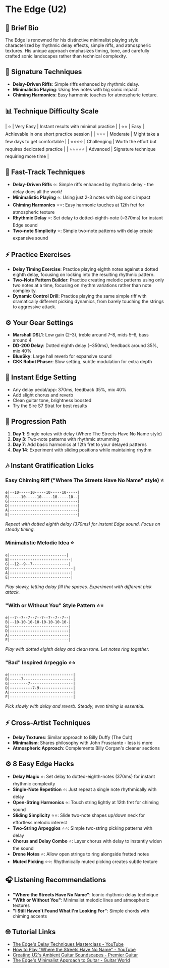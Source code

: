# The Edge (U2)

## 🎸 Brief Bio
The Edge is renowned for his distinctive minimalist playing style characterized by rhythmic delay effects, simple riffs, and atmospheric textures. His unique approach emphasizes timing, tone, and carefully crafted sonic landscapes rather than technical complexity.

## 🚀 Signature Techniques
- **Delay-Driven Riffs**: Simple riffs enhanced by rhythmic delay.
- **Minimalistic Playing**: Using few notes with big sonic impact.
- **Chiming Harmonics**: Easy harmonic touches for atmospheric texture.


## 📊 Technique Difficulty Scale
| ⭐ | Very Easy | Instant results with minimal practice |
| ⭐⭐ | Easy | Achievable in one short practice session |
| ⭐⭐⭐ | Moderate | Might take a few days to get comfortable |
| ⭐⭐⭐⭐ | Challenging | Worth the effort but requires dedicated practice |
| ⭐⭐⭐⭐⭐ | Advanced | Signature technique requiring more time |

## 🚀 Fast-Track Techniques
- **Delay-Driven Riffs** ⭐: Simple riffs enhanced by rhythmic delay - the delay does all the work!
- **Minimalistic Playing** ⭐: Using just 2-3 notes with big sonic impact
- **Chiming Harmonics** ⭐⭐: Easy harmonic touches at 12th fret for atmospheric texture
- **Rhythmic Delay** ⭐: Set delay to dotted-eighth-note (~370ms) for instant Edge sound
- **Two-note Simplicity** ⭐: Simple two-note patterns with delay create expansive sound

## ⚡ Practice Exercises
- **Delay Timing Exercise**: Practice playing eighth notes against a dotted eighth delay, focusing on locking into the resulting rhythmic pattern.
- **Two-Note Pattern Builder**: Practice creating melodic patterns using only two notes at a time, focusing on rhythm variations rather than note complexity.
- **Dynamic Control Drill**: Practice playing the same simple riff with dramatically different picking dynamics, from barely touching the strings to aggressive attack.


## ⚙️ Your Gear Settings
- **Marshall DSL1**: Low gain (2–3), treble around 7–8, mids 5–6, bass around 4
- **DD-200 Delay**: Dotted eighth delay (~350ms), feedback around 35%, mix 40%
- **BlueSky**: Large hall reverb for expansive sound
- **CKK Robot Phaser**: Slow setting, subtle modulation for extra depth

## 📱 Instant Edge Setting
- Any delay pedal/app: 370ms, feedback 35%, mix 40%
- Add slight chorus and reverb
- Clean guitar tone, brightness boosted
- Try the Sire S7 Strat for best results

## 🔄 Progression Path
1. **Day 1**: Single notes with delay (Where The Streets Have No Name style)
2. **Day 3**: Two-note patterns with rhythmic strumming
3. **Day 7**: Add basic harmonics at 12th fret to your delayed patterns
4. **Day 14**: Experiment with sliding positions while maintaining rhythm

## 🎶 Instant Gratification Licks

### Easy Chiming Riff ("Where The Streets Have No Name" style) ⭐
```tab
e|--10-----10-----10-----10-----|
B|-----10-----10-----10-----10--|
G|------------------------------|
D|------------------------------|
A|------------------------------|
E|------------------------------|
```
*Repeat with dotted eighth delay (370ms) for instant Edge sound. Focus on steady timing.*

### Minimalistic Melodic Idea ⭐
```tab
e|-------------------------|
B|---------------------------|
G|--12--9--7----------------|
D|----------------------------|
A|---------------------------|
E|---------------------------|
```
*Play slowly, letting delay fill the spaces. Experiment with different pick attack.*

### "With or Without You" Style Pattern ⭐⭐
```tab
e|--7--7--7--7--7--7--7--7--|
B|--10-10-10-10-10-10-10-10-|
G|--------------------------|
D|--------------------------|
A|--------------------------|
E|--------------------------|
```
*Play with dotted eighth delay and clean tone. Let notes ring together.*

### "Bad" Inspired Arpeggio ⭐⭐
```tab
e|----------------------------|
B|-----7----------------------|
G|--------7-------------------|
D|----------7-9---------------|
A|----------------------------|
E|----------------------------|
```
*Pick slowly with delay and reverb. Steady, even timing is essential.*

## ⚡ Cross-Artist Techniques
- **Delay Textures**: Similar approach to Billy Duffy (The Cult)
- **Minimalism**: Shares philosophy with John Frusciante - less is more
- **Atmospheric Approach**: Complements Billy Corgan's cleaner sections

## ⚙️ 8 Easy Edge Hacks
- **Delay Magic** ⭐: Set delay to dotted-eighth-notes (370ms) for instant rhythmic complexity
- **Single-Note Repetition** ⭐: Just repeat a single note rhythmically with delay
- **Open-String Harmonics** ⭐: Touch string lightly at 12th fret for chiming sound
- **Sliding Simplicity** ⭐⭐: Slide two-note shapes up/down neck for effortless melodic interest
- **Two-String Arpeggios** ⭐⭐: Simple two-string picking patterns with delay
- **Chorus and Delay Combo** ⭐: Layer chorus with delay to instantly widen the sound
- **Drone Notes** ⭐: Allow open strings to ring alongside fretted notes
- **Muted Picking** ⭐⭐: Rhythmically muted picking creates subtle texture

## 🎧 Listening Recommendations
- **"Where the Streets Have No Name"**: Iconic rhythmic delay technique
- **"With or Without You"**: Minimalist melodic lines and atmospheric textures
- **"I Still Haven't Found What I'm Looking For"**: Simple chords with chiming accents

## 🌐 Tutorial Links
- [The Edge's Delay Techniques Masterclass - YouTube](https://www.youtube.com/watch?v=edge-delay-techniques)
- [How to Play "Where the Streets Have No Name" - YouTube](https://www.youtube.com/watch?v=streets-have-no-name-tutorial)
- [Creating U2's Ambient Guitar Soundscapes - Premier Guitar](https://www.premierguitar.com/u2-ambient-guitar-sounds)
- [The Edge's Minimalist Approach to Guitar - Guitar World](https://www.guitarworld.com/edge-minimalist-guitar)